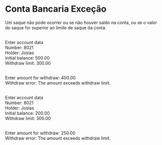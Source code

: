 # Conta Bancaria Exceção

Um saque não pode ocorrer ou se não houver saldo na conta, ou se o valor do saque for superior ao limite de saque da conta.

<br/>Enter account data
<br/>Number: 8021
<br/>Holder: Josias
<br/>Initial balance: 500.00
<br/>Withdraw limit: 300.00

<br/>Enter amount for withdraw: 400.00
<br/>Withdraw error: The amount exceeds withdraw limit.

<br/>Enter account data
<br/>Number: 8021
<br/>Holder: Josias
<br/>Initial balance: 200.00
<br/>Withdraw limit: 300.00

<br/>Enter amount for withdraw: 250.00
<br/>Withdraw error: The amount exceeds withdraw limit.
